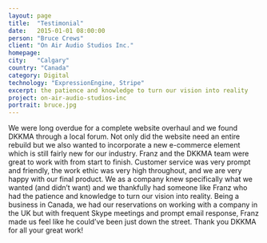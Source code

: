 ```yaml
---
layout: page
title:  "Testimonial"
date:   2015-01-01 08:00:00
person: "Bruce Crews"
client: "On Air Audio Studios Inc."
homepage:
city:   "Calgary"
country: "Canada"
category: Digital
technology: "ExpressionEngine, Stripe"
excerpt: the patience and knowledge to turn our vision into reality
project: on-air-audio-studios-inc
portrait: bruce.jpg
---
```


We were long overdue for a complete website overhaul and we found DKKMA through a local forum. Not only did the website need an entire rebuild but we also wanted to incorporate a new e-commerce element which is still fairly new for our industry. Franz and the DKKMA team were great to work with from start to finish. Customer service was very prompt and friendly, the work ethic was very high throughout, and we are very happy with our final product. We as a company knew specifically what we wanted (and didn’t want) and we thankfully had someone like Franz who had the patience and knowledge to turn our vision into reality. Being a business in Canada, we had our reservations on working with a company in the UK but with frequent Skype meetings and prompt email response, Franz made us feel like he could’ve been just down the street. Thank you DKKMA for all your great work!
